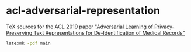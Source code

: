 # acl-adversarial-representation

TeX sources for the ACL 2019 paper ["Adversarial Learning of Privacy-Preserving Text Representations for De-Identification of Medical Records"](https://www.aclweb.org/anthology/papers/P/P19/P19-1584/)

```bash
latexmk -pdf main
```
